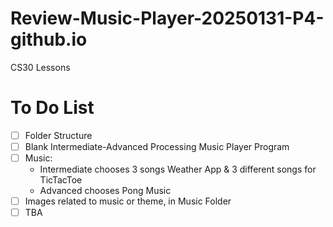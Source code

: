 # Review-Music-Player-20250131-P4-github.io
CS30 Lessons

# To Do List
- [ ] Folder Structure
- [ ] Blank Intermediate-Advanced Processing Music Player Program
- [ ] Music:
    - Intermediate chooses 3 songs Weather App & 3 different songs for TicTacToe
    - Advanced chooses Pong Music
- [ ] Images related to music or theme, in Music Folder
- [ ] TBA